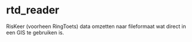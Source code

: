 # rtd_reader
RisKeer (voorheen RingToets) data omzetten naar fileformaat wat direct in een GIS te gebruiken is.


